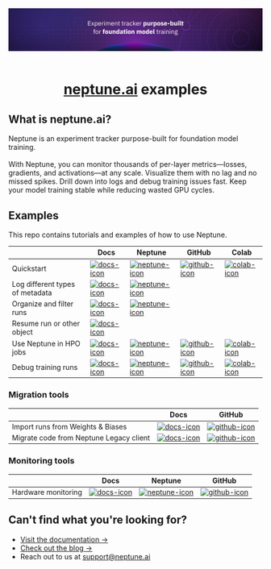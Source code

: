<div align="center">
 <img src="https://raw.githubusercontent.com/neptune-ai/neptune-client/assets/readme/Github-cover-022025.png" width="1500" />
 &nbsp;
 <h1><a href="https://neptune.ai">neptune.ai</a> examples</h1>
</div>

## What is neptune.ai?

Neptune is an experiment tracker purpose-built for foundation model training.<br>
<br>
With Neptune, you can monitor thousands of per-layer metrics—losses, gradients, and activations—at any scale. Visualize them with no lag and no missed spikes. Drill down into logs and debug training issues fast. Keep your model training stable while reducing wasted GPU cycles.<br>

## Examples

This repo contains tutorials and examples of how to use Neptune.

|                                 | Docs                         | Neptune                                 | GitHub                         | Colab                      |
| ------------------------------- | ---------------------------- | --------------------------------------- | ------------------------------ | -------------------------- |
| Quickstart                      | [![docs-icon]][quickstart]   | [![neptune-icon]][quickstart-example]   | [![github-icon]][qs-notebook]  | [![colab-icon]][qs-colab]  |
| Log different types of metadata | [![docs-icon]][log-metadata] | [![neptune-icon]][log-metadata-example] |                                |                            |
| Organize and filter runs        | [![docs-icon]][runs-table]   | [![neptune-icon]][runs-table-example]   |                                |                            |
| Resume run or other object      | [![docs-icon]][resume-run]   |                                         |                                |                            |
| Use Neptune in HPO jobs         | [![docs-icon]][hpo]          | [![neptune-icon]][hpo-example]          | [![github-icon]][hpo-notebook] | [![colab-icon]][hpo-colab] |
| Debug training runs             | [![docs-icon]][debug]        | [![neptune-icon]][debug-example]        | [![github-icon]][debug-notebook] | [![colab-icon]][debug-colab] |

### Migration tools

| | Docs | GitHub |
| -- | :--: | :--: |
| Import runs from Weights & Biases | [![docs-icon]][from-wandb] | [![github-icon]][from-wandb-code] |
| Migrate code from Neptune Legacy client | [![docs-icon]][from-legacy] | [![github-icon]][from-legacy-code] |

### Monitoring tools
| | Docs | Neptune | GitHub |
| -- | :--: | :--: | :--: |
| Hardware monitoring | [![docs-icon]][hardware-monitoring] | [![neptune-icon]][hardware-monitoring-example] | [![github-icon]][hardware-monitoring-code] |

## Can't find what you're looking for?

- [Visit the documentation &rarr;][docs]
- [Check out the blog &rarr;][blog]
- Reach out to us at [support@neptune.ai](mailto:support@neptune.ai)


<!-- Internal -->
[from-wandb-code]: utils/migration_tools/from_wandb/
[from-legacy-code]: utils/migration_tools/from_legacy_neptune/
[hpo-notebook]: how-to-guides/hpo/notebooks/Neptune_HPO.ipynb
[hpo-colab]: https://colab.research.google.com/github/neptune-ai/scale-examples/blob/master/how-to-guides/hpo/notebooks/Neptune_HPO.ipynb
[qs-notebook]: how-to-guides/quickstart/notebooks/neptune_quickstart.ipynb
[qs-colab]: https://colab.research.google.com/github/neptune-ai/scale-examples/blob/master/how-to-guides/quickstart/notebooks/neptune_quickstart.ipynb
[debug-notebook]: how-to-guides/debug-model-training-runs/debug_training_runs.ipynb
[debug-colab]: https://colab.research.google.com/github/neptune-ai/scale-examples/blob/master/how-to-guides/debug-model-training-runs/notebooks/debug_training_runs.ipynb

<!-- External -->
[blog]: https://neptune.ai/blog
[docs]: https://docs.neptune.ai/
[from-legacy]: https://docs.neptune.ai/migration_neptune
[from-wandb]: https://docs.neptune.ai/migration_wandb
[hardware-monitoring]: https://docs.neptune.ai/hardware_monitoring
[hardware-monitoring-code]: utils/monitoring_tools/hardware_monitoring/
[hardware-monitoring-example]: https://scale.neptune.ai/o/examples/org/showcase/runs/details?viewId=9f113328-75aa-4c61-9aa8-5bbdffa90879&detailsTab=dashboard&dashboardId=9f11330c-e4ff-413a-9faa-9e10e5b3f7ee&runIdentificationKey=hardware_monitoring&type=experiment&experimentsOnly=true&runsLineage=FULL&lbViewUnpacked=true&sortBy=%5B%22sys%2Fcreation_time%22%5D&sortFieldType=%5B%22datetime%22%5D&sortFieldAggregationMode=%5B%22auto%22%5D&sortDirection=%5B%22descending%22%5D&suggestionsEnabled=false&query=&experimentOnly=true
[hpo]: https://docs.neptune.ai/hpo_tutorial
[hpo-example]: https://scale.neptune.ai/o/examples/org/hpo/runs/table?viewId=9d44261f-32a1-42e7-96ff-9b35edc4be66
[log-metadata]: https://docs.neptune.ai/log_metadata
[log-metadata-example]: https://scale.neptune.ai/o/examples/org/LLM-Pretraining/runs/details?viewId=9e6a41f4-69a5-4d9f-951c-b1304f2acf12&detailsTab=dashboard&dashboardId=9e6a5c4c-0c39-491f-9811-87eeb39a2603&runIdentificationKey=LLM-29&type=run&compare=uMlyIDUTmecveIHVma0eEB95Ei5xu8F_9qHOh0nynbtM
[quickstart]: https://docs.neptune.ai/quickstart
[quickstart-example]: https://scale.neptune.ai/examples/quickstart/reports/9ea26258-2aed-4441-9b58-bab619215f6f
[resume-run]: https://docs.neptune.ai/resume_run
[runs-table]: https://docs.neptune.ai/runs_table
[runs-table-example]: https://scale.neptune.ai/o/examples/org/LLM-Pretraining/runs/table?viewId=9e746462-f045-4ff2-9ac4-e41fa349b04d&detailsTab=dashboard&dash=table&type=run&compare=auto-5
[debug]: https://docs.neptune.ai/debug_runs_tutorial
[debug-example]: https://scale.neptune.ai/o/examples/org/debug-training-metrics/runs/table?viewId=standard-view&dash=table&compareChartsFilter-compound=udzSoRe3VmlvolZ8TbuB_zvfcAcgJmla8UuNku1rGWdg

<!-- Clickable icons -->
[docs-icon]: https://neptune.ai/wp-content/uploads/2023/06/file_icon.svg "Read the documentation"
[neptune-icon]: https://neptune.ai/wp-content/uploads/2023/01/Signet-svg-16x16-1.svg "See Neptune example"
[github-icon]: https://neptune.ai/wp-content/uploads/2023/06/Github-Monochrome-1.svg "See code on GitHub"
[colab-icon]: https://neptune.ai/wp-content/uploads/colab-icon.png "Open in Colab"
